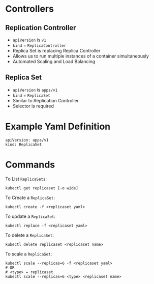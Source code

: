 

# Controllers


## Replication Controller

-   `apiVersion` is `v1`
-   `kind` = `ReplicaController`
-   Replica Set is replacing Replica Controller
-   Allows us to run multiple instances of a container simultaneously
-   Automated Scaling and Load Balancing


## Replica Set

-   `apiVersion` is `apps/v1`
-   `kind` = `ReplicaSet`
-   Similar to Replication Controller
-   Selector is required


# Example Yaml Definition

    apiVersion: apps/v1
    kind: ReplicaSet


# Commands

To List `ReplicaSets`:

    kubectl get replicaset [-o wide]

To Create a `ReplicaSet`:

    kubectl create -f <replicaset yaml>

To update a `ReplicaSet`:

    kubectl replace -f <replicaset yaml>

To delete a `ReplicaSet`:

    kubectl delete replicaset <replicaset name>

To scale a `ReplicaSet`:

    kubectl scale --replicas=6 -f <replicaset yaml>
    # OR
    # <type> = replicaset
    kubectl scale --replicas=6 <type> <replicaset name>

